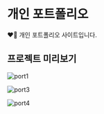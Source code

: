# 개인 포트폴리오
❤️‍🔥 개인 포트폴리오 사이트입니다.

## 프로젝트 미리보기
![port1](https://github.com/Rohsu95/Portfolio/assets/97446711/09b80d16-8d60-43b5-b256-9f9b59163836)

![port3](https://github.com/Rohsu95/Portfolio/assets/97446711/abd1942a-ebfd-41f6-99ab-6aa9ce4bc4f6)

![port4](https://github.com/Rohsu95/Portfolio/assets/97446711/4c2372d5-5e38-4862-859f-e36e7a76edbb)
